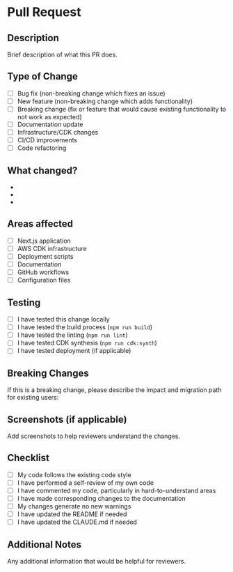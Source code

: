 # Pull Request

## Description

Brief description of what this PR does.

## Type of Change

- [ ] Bug fix (non-breaking change which fixes an issue)
- [ ] New feature (non-breaking change which adds functionality)
- [ ] Breaking change (fix or feature that would cause existing functionality to not work as expected)
- [ ] Documentation update
- [ ] Infrastructure/CDK changes
- [ ] CI/CD improvements
- [ ] Code refactoring

## What changed?

- 
- 
- 

## Areas affected

- [ ] Next.js application
- [ ] AWS CDK infrastructure
- [ ] Deployment scripts
- [ ] Documentation
- [ ] GitHub workflows
- [ ] Configuration files

## Testing

- [ ] I have tested this change locally
- [ ] I have tested the build process (`npm run build`)
- [ ] I have tested the linting (`npm run lint`)
- [ ] I have tested CDK synthesis (`npm run cdk:synth`)
- [ ] I have tested deployment (if applicable)

## Breaking Changes

If this is a breaking change, please describe the impact and migration path for existing users:

## Screenshots (if applicable)

Add screenshots to help reviewers understand the changes.

## Checklist

- [ ] My code follows the existing code style
- [ ] I have performed a self-review of my own code
- [ ] I have commented my code, particularly in hard-to-understand areas
- [ ] I have made corresponding changes to the documentation
- [ ] My changes generate no new warnings
- [ ] I have updated the README if needed
- [ ] I have updated the CLAUDE.md if needed

## Additional Notes

Any additional information that would be helpful for reviewers.